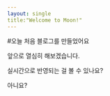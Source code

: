 ```yaml
---
layout: single
title:"Welcome to Moon!"
---
```


#오늘 처음 블로그를 만들었어요

앞으로 열심히 해보겠습니다.



실시간으로 반영되는 걸 볼 수 있나요?

아니요?

